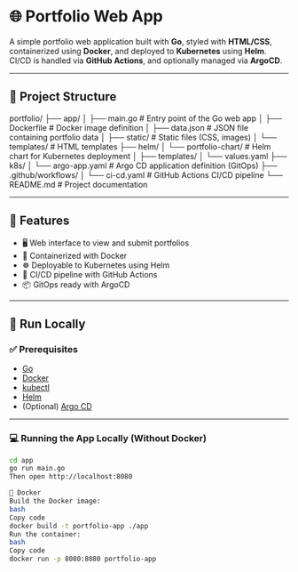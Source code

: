 # 🌐 Portfolio Web App

A simple portfolio web application built with **Go**, styled with **HTML/CSS**, containerized using **Docker**, and deployed to **Kubernetes** using **Helm**. CI/CD is handled via **GitHub Actions**, and optionally managed via **ArgoCD**.

---

## 📁 Project Structure

portfolio/
├── app/
│ ├── main.go # Entry point of the Go web app
│ ├── Dockerfile # Docker image definition
│ ├── data.json # JSON file containing portfolio data
│ ├── static/ # Static files (CSS, images)
│ └── templates/ # HTML templates
├── helm/
│ └── portfolio-chart/ # Helm chart for Kubernetes deployment
│ ├── templates/
│ └── values.yaml
├── k8s/
│ └── argo-app.yaml # Argo CD application definition (GitOps)
├── .github/workflows/
│ └── ci-cd.yaml # GitHub Actions CI/CD pipeline
└── README.md # Project documentation

---

## 🚀 Features

- 🖥️ Web interface to view and submit portfolios
- 🐳 Containerized with Docker
- ☸️ Deployable to Kubernetes using Helm
- 🔁 CI/CD pipeline with GitHub Actions
- 📦 GitOps ready with ArgoCD

---

## 🧪 Run Locally

### ✅ Prerequisites

- [Go](https://golang.org/doc/install)
- [Docker](https://www.docker.com/)
- [kubectl](https://kubernetes.io/docs/tasks/tools/)
- [Helm](https://helm.sh/)
- (Optional) [Argo CD](https://argo-cd.readthedocs.io/en/stable/)

---

### 💻 Running the App Locally (Without Docker)

```bash
cd app
go run main.go
Then open http://localhost:8080

🐳 Docker
Build the Docker image:
bash
Copy code
docker build -t portfolio-app ./app
Run the container:
bash
Copy code
docker run -p 8080:8080 portfolio-app
